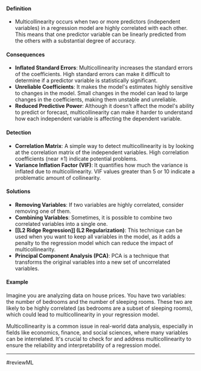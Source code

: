 #### Definition
- Multicollinearity occurs when two or more predictors (independent variables) in a regression model are highly correlated with each other. This means that one predictor variable can be linearly predicted from the others with a substantial degree of accuracy.

#### Consequences
- **Inflated Standard Errors**: Multicollinearity increases the standard errors of the coefficients. High standard errors can make it difficult to determine if a predictor variable is statistically significant.
- **Unreliable Coefficients**: It makes the model's estimates highly sensitive to changes in the model. Small changes in the model can lead to large changes in the coefficients, making them unstable and unreliable.
- **Reduced Predictive Power**: Although it doesn't affect the model's ability to predict or forecast, multicollinearity can make it harder to understand how each independent variable is affecting the dependent variable.

#### Detection
- **Correlation Matrix**: A simple way to detect multicollinearity is by looking at the correlation matrix of the independent variables. High correlation coefficients (near ±1) indicate potential problems.
- **Variance Inflation Factor (VIF)**: It quantifies how much the variance is inflated due to multicollinearity. VIF values greater than 5 or 10 indicate a problematic amount of collinearity.

#### Solutions
- **Removing Variables**: If two variables are highly correlated, consider removing one of them.
- **Combining Variables**: Sometimes, it is possible to combine two correlated variables into a single one.
- **[[L2 Ridge Regression]] (L2 Regularization)**: This technique can be used when you want to keep all variables in the model, as it adds a penalty to the regression model which can reduce the impact of multicollinearity.
- **Principal Component Analysis (PCA)**: PCA is a technique that transforms the original variables into a new set of uncorrelated variables.

#### Example
Imagine you are analyzing data on house prices. You have two variables: the number of bedrooms and the number of sleeping rooms. These two are likely to be highly correlated (as bedrooms are a subset of sleeping rooms), which could lead to multicollinearity in your regression model.

Multicollinearity is a common issue in real-world data analysis, especially in fields like economics, finance, and social sciences, where many variables can be interrelated. It's crucial to check for and address multicollinearity to ensure the reliability and interpretability of a regression model.

---
#reviewML